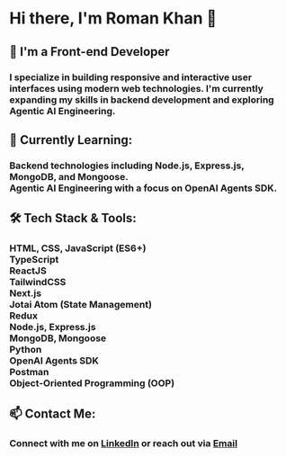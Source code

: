 <!DOCTYPE html>
<html lang="en">
<head>
  <meta charset="UTF-8" />
</head>
<body>
  <div>
    <h1>Hi there, I'm Roman Khan 👋</h1>
    <h2>💼 I'm a Front-end Developer</h2>
    <h3>
      I specialize in building responsive and interactive user interfaces using modern web technologies. 
      I'm currently expanding my skills in backend development and exploring Agentic AI Engineering.
    </h3>
  </div>

  <div>
    <h2>🎯 Currently Learning:</h2>
    <h3>
      Backend technologies including Node.js, Express.js, MongoDB, and Mongoose.<br/>
      Agentic AI Engineering with a focus on OpenAI Agents SDK.
    </h3>
  </div>

  <div>
    <h2>🛠️ Tech Stack & Tools:</h2>
    <h3>
      HTML, CSS, JavaScript (ES6+)<br/>
      TypeScript<br/>
      ReactJS<br/>
      TailwindCSS<br/>
      Next.js<br/>
      Jotai Atom (State Management)<br/>
      Redux<br/>
      Node.js, Express.js<br/>
      MongoDB, Mongoose<br/>
      Python<br/>
      OpenAI Agents SDK<br/>
      Postman<br/>
      Object-Oriented Programming (OOP)
    </h3>
  </div>

  <div>
    <h2>📫 Contact Me:</h2>
    <h3>
      Connect with me on 
      <a href="https://www.linkedin.com/in/roman-khan-025877316?utm_source=share&utm_campaign=share_via&utm_content=profile&utm_medium=android_app">LinkedIn</a> 
      or reach out via 
      <a href="mailto:ramanayub.26@gmail.com">Email</a>
    </h3>
  </div>
</body>
</html>
